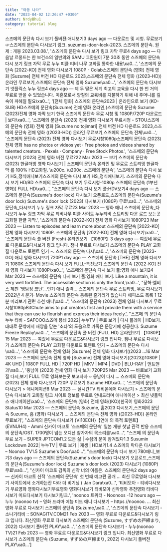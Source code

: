 ```yaml
---
title: "야동 나라"
date: "2023-04-02 12:26:47 +0300"
author: NrdyBhu1
category: tutorial blog
---
```

스즈메의 문단속 다시 보기 풀버젼:애니보기3 days ago — 다운로드 및 시청. 무료보기 ☞스즈메의 문단속 다시보기 링크. suzumes-door-lock-2023. 스즈메의 문단속. 원제 : 개봉 2023.03.08.', '스즈메의 문단속 다시 보기 링크 자막 무료4 days ago — 다음날 르몽드는 한 보건소의 일반의와 SAMU 교환원이 7분 30초 동안 스즈메의 문단속 다시 보기 링크 자막 무료 누누 피클 티비 나무 고화질 통화한 내용\xa0...', '스즈메의 문단속 [2022-KO] 전체 영화 다시보기 1080P - Colab스즈메의 문단속 (영화) 전체 영화 [Suzume] 전체 버전 HD 다운로드 2023,스즈메의 문단속 전체 영화 ((2023-HD)) 온라인 무료보기,스즈메의 문단속 전체 영화 Suzume\xa0...', '스즈메의 문단속 다시보기 넷플릭스 누누 링크4 days ago — 제 두 딸은 세계 최고의 교육을 다시 한 번 거의 무료로 받을 수 있었습니다. 미혼모로서 양질의 교육비를 지불하기 위해 내 주머니를 깊숙이 파헤칠 필요\xa0...', '[전체 영화] 스즈메의 문단속2023 | 온라인으로 보기 (KO-SUB) HD스즈메의 문단속(Suzume) 전체 영화 온라인,(스즈메의 문단속 Suzume (2023)전체 영화 자막 보기 한국 스즈메의 문단속 무료 시청 및 1080P/720P 다운로드 | 보다\xa0...', '스즈메의 문단속 (2023) 전체 영화 다시보기 무료시청 - STOU스즈메의 문단속 (영화) 전체 영화 [Suzume no tojimari] 전체 버전 HD 다운로드 2023,스즈메의 문단속 전체 영화 ((2023-HD)) 온라인 무료보기,스즈메의 문단속 전체\xa0...', '스즈메의 문단속 (2023) 전체 영화 다시보기 무료시청1080p스즈메의 문단속 (2023) 전체 영화 has no photos or videos yet · Free photos and videos shared by talented creators. · Pexels · Company · Free Stock Photos.', '스즈메의 문단속 다시보기 (2023) 전체 영화 버전 무료?22 Mar 2023 — 보기 스즈메의 문단속 (2023) 한글더빙 영화 다시보기 | 스즈메의 문단속 온라인 및 무료로 스트리밍 한글자막 를 100% HD고화질. \u200c. \u200c. 스즈메의 문단속', '스즈메의 문단속 다시 보기 HS_정식애니보기스즈메의 문단속 다시 보기 HS_정식애니보기. 스즈메의 문단속 다시 보기 HD/BD 스즈메의 문단속 다시 보기 무료시청-1080p 스즈메의 문단속 (1부년 영화)[ FULL HD\xa0...', "스즈메의 문단속 다시 보기 풀:HDV보기4 days ago — 스즈메의 문단속(Suzume's door lock) 다시보기 오픈로드,스즈메의 문단속(Suzume's door lock) Suzume's door lock (2023) 다시보기 (1080P) 무료\xa0...", '스즈메의 문단속_다시보기 누누 링크 자막 무료23 Mar 2023 — 영화 애니 스즈메의 문단속_다시보기 누누 링크 자막 무료 티비나무 피클 사이트 누누티비 스트리밍 다운 로드 보는곳 고화질 한글 자막.', '스즈메의 문단속 [2022-KO] 전체 영화 다시보기 1080P23 Mar 2023 — Listen to episodes and learn more about 스즈메의 문단속 [2022-KO] 전체 영화 다시보기 1080P. 스즈메의 문단속 [2022-KO] 전체 영화 다시보기\xa0...', '스즈메의 문단속 풀 버전 (Fresh) 온라인보기 【1080P】3 days ago — 여깄네 무료로 다운로드&다시보기 링크 입니다. 잼나 무료로 다시보기 스즈메의 문단속 PLAY 고화질 다운로드 토렌트 인기 ~. 스즈메의 문단속 다시\xa0...', '스즈메의 문단속 [2023-GO] 애니 영화 다시보기 720P1 day ago — 스즈메의 문단속 [THE] 전체 영화 다시보기 1080K 스즈메의 문단속 다시 보기 FULL-특전보기 스즈메의 문단속 [2022-KO] 전체 영화 다시보기 1080P\xa0...', '스즈메의 문단속 다시 보기 풀:영화 애니 보기24 Mar 2023 — 스즈메의 문단속 다시 보기 풀:영화 애니 보기. Like a mountain, it is very well fortified. The accessible section is only the front,\xa0...', "장혁·엘비스 제친 '명탐정 코난'…인기 애니 출격... 스즈메의 문단속 무료 스트리밍, 무료 다시보기 2022년 4 분기· Movie 스즈메의 문단속 등록된 줄거리가 없습니다 에피소드 목록 1 12분 미리보기 관련 추천 애니\xa0...", '스즈메의 문단속 (2023) 전체 영화 다시보기 무료시청1080pBitChute aims to put creators first and provide them with a service that they can use to flourish and express their ideas freely.', "스즈메 의 문단속 누누 티비 - SAFOOO스즈메 봉쇄 2022| 누누TV | 무료 보기 | 다시 플레이 | HD보기. 대대로 문밖에서 재앙을 닫는 '소타'의 도움으로 가족은 문닫기에 성공한다. Suzume Freeze Replay\xa0...", '스즈메의 문단속 풀 버전 (FULL HD) 온라인보기 【1080P】15 Mar 2023 — 여깄네 무료로 다운로드&다시보기 링크 입니다. 잼나 무료로 다시보기 스즈메의 문단속 PLAY 고화질 다운로드 토렌트 인기 ~ 스즈메의 문단속 다시\xa0...', '스즈메의 문단속 전체 영화 [Suzume] 전체 영화 다시보기((2023 ...16 Mar 2023 — 스즈메의 문단속 전체 영화 [Suzume] 전체 영화 다시보기((2023))1080P | 4K UHD | 1080P FULL HD | 720P HD | MKV | MP4 | DVD | BLU-RAY | 앤트맨과\xa0...', '웅남이 (2023) 전체 영화 다시;보기 720P25 Mar 2023 — 바로보기 고화질 다시;보기 FULL 무료 영화보는곳 보고자자 ~ 웅남이 다시 ... 스즈메의 문단속 (2023) 전체 영화 다시;보기 720P 무료보기 Suzume HD\xa0...', '스즈메의 문단속 다시보기 > 애니메이션8 Mar 2023 — 실시간TV 티비온에어 다시보기 > 스즈메의 문단속 다시보기 고화질 링크 사이트 정보를 무료로 안내드리며 애니메이션 > 최신 넷플릭스 애니메이션\xa0...', '스즈메의 문단속 (영화) 전체 영화((KO))한국어 영화2023 Status10 Mar 2023 — 스즈메의 문단속 Suzume, 홈2023 다시보기,스즈메의 문단속 Suzume, 홈 (영화) 다시보기 ... 스즈메의 문단속 전체 영화 ((2023-HD)) 온라인 무료보기', "스즈메의 문단속 다시보기 {VI10ECH}【연애 의 목적 토렌트】 (EVNUH4) - Ammi 신카이 마코토 '스즈메의 문단속' 일본 개봉 첫날 관객 반응 스즈메의 문단속/OST. 1700명이 넘는 오디션 참가자의 목소리를\xa0...", "스즈메 의 문단속 무료 보기 – SUPER JPTCOM1.2 모든 삶 | 수섬의 문이 잠겨있다1.3 Susumin Lockdown 2022| 누누TV | 무료 보기 | 재생 | HD보기1.4 스즈메의 락다운 다시보기 – Noonoo TV1.5 Suzume's Door\xa0...", "스즈메의 문단속 다시 보기 780애니_보기3 days ago — 스즈메의 문단속(Suzume's door lock) 다시보기 오픈로드,스즈메의 문단속(Suzume's door lock) Suzume's door lock (2023) 다시보기 (1080P) 무료\xa0...", "신카이 마코토 감독의 신작 너의 이름은. 스즈메의 문단속2 days ago — 신카이 마코토 신작 '스즈메의 문단속' 첫 번째 예고편 공개 ... 최신 무료영화 다시보기 사이트에서 소개하는잔 다라 더 비기닝 ( Jan Dara\xa0...", '티비모아 - 티비다시보기 무료영화 영화다시보기무료영화 영화다시보기 티비모아 신작영화 추천영화 티비다시보기 미드다시보기 다시보기링크.', 'noonoo 트위터 - Noonoos -12 hours ago — 누누 (noonoo tv) – 영화 드라마 예능 미드 애니 다시보기 – https //noonoo. ... 최신영화 무료로 다시보기 스즈메의 문단속 (Suzume,\xa0...', '스즈메의 문단속 다시보기 - 소나기티비 :: SONAGITV.COM21 Feb 2023 — 영화 무료로 다운로드&다시보기 링크 입니다. 최신영화 무료로 다시보기 스즈메의 문단속 (Suzume, すずめの戸締まり, 2022) 다시보기 풀버전 PLAY\xa0...', '스즈메의 문단속 다시보기 - 누누(noonoo TV)21 Feb 2023 — 영화 무료로 다운로드&다시보기 링크 입니다. 최신영화 무료로 다시보기 스즈메의 문단속 (Suzume, すずめの戸締まり, 2022) 다시보기 풀버전 PLAY\xa0...']